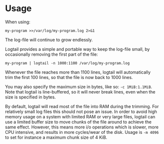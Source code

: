 # Usage

When using:

    my-program >>/var/log/my-program.log 2>&1

The log-file will continue to grow endlessly.

Logtail provides a simple and portable way to keep the log-file small, by occasionally removing the first part of the file:

    my-program | logtail -n 1000:1100 /var/log/my-program.log

Whenever the file reaches more than 1100 lines, logtail will automatically trim the first 100 lines, so that the file is now back to 1000 lines.

You may also specify the maximum size in bytes, like so: `-c 1MiB:1.1MiB`.
Note that logtail is line-buffered, so it will never break lines, even when the size is specified in bytes.

By default, logtail will read most of the file into RAM during the trimming.
For relatively small log files this should not pose an issue.
In order to avoid high memory usage on a system with limited RAM or very large files, logtail can use a limited buffer size to move chunks of the file around to achieve the same effect.
However, this means more i/o operations which is slower, more CPU intensive, and results in more cycles/wear of the disk.
Usage is `-m 4096` to set for instance a maximum chunk size of 4 KiB.

